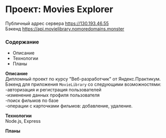# Проект: Movies Explorer
Публичный адрес сервера https://130.193.46.55  
Бэкенд https://api.movielibrary.nomoredomains.monster

### Содержание
* Описание
* Технологии
* Планы

**Описание**  
Дипломный проект по курсу "Веб-разработчик" от Яндекс.Практикум.
Бэкенд для приложения `MovieLibrary` со следующими возможностями:  
-авторизация и регистрация пользователей  
-изменение данных профиля пользователя  
-поиск фильмов по базе  
-операции с карточками фильмов: добавление, удаление.

**Технологии**  
Node.js, Express

**Планы**  
